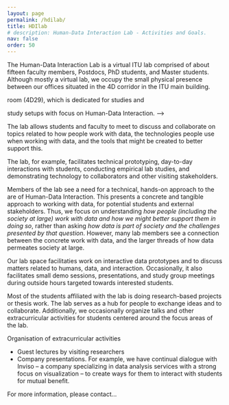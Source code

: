 ```yaml
---
layout: page
permalink: /hdilab/
title: HDIlab
# description: Human-Data Interaction Lab - Activities and Goals.
nav: false
order: 50
---
```


The Human-Data Interaction Lab is a virtual ITU lab comprised of about fifteen faculty members, Postdocs, PhD students, and Master students. 
Although mostly a virtual lab, we occupy the small physical presence between our offices situated in the 4D corridor in the ITU main building. 
<!--In addition to our corridor space, the lab has access to a 3x3 meters <!--3.06m x 2.85m--> room (4D29), which is dedicated for studies and 
study setups with focus on Human-Data Interaction. -->

The lab allows students and faculty to meet to discuss and collaborate on topics related to how people work with data, the technologies 
people use when working with data, and the tools that might be created to better support this. 

The lab, for example, facilitates technical prototyping, day-to-day interactions with students, conducting empirical lab studies, and 
demonstrating technology to collaborators and other visiting stakeholders.

Members of the lab see a need for a technical, hands-on approach to the are of Human-Data Interaction. This presents a concrete and 
tangible approach to working with data, for potential students and external stakeholders. Thus, we focus on understanding *how people
(including the society at large) work with data and how we might better support them in doing so*, rather than asking *how data is part of 
society and the challenges presented by that question*. However, many lab members see a connection between the concrete work with data, and 
the larger threads of how data permeates society at large.

Our lab space facilitaties work on interactive data prototypes and to discuss matters related to humans, data, and interaction. Occasionally,
it also facilitates small demo sessions, presentations, and study group meetings during outside hours targeted towards interested students.

Most of the students affiliated with the lab is doing research-based projects or thesis work. The lab serves as a hub for people to exchange 
ideas and to collaborate. Additionally, we occasionally organize talks and other extracurricular activities for students centered around the 
focus areas of the lab.

Organisation of extracurricular activities
*	Guest lectures by visiting researchers
*	Company presentations. For example, we have continual dialogue with Inviso – a company specializing in data analysis services with a strong 
  focus on visualization – to create ways for them to interact with students for mutual benefit.
  
For more information, please contact...
